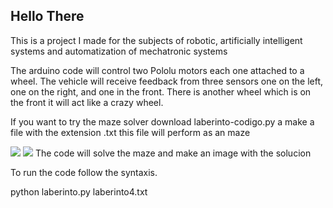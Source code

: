 ## Hello There


This is a project I made for the subjects of robotic, artificially intelligent systems and automatization of mechatronic systems

The arduino code will control two Pololu motors each one attached to a wheel. The vehicle will receive feedback from three sensors one on the left, one on the right, and one in the front. There is another wheel which is on the front it will act like a crazy wheel.

If you want to try  the maze solver download laberinto-codigo.py a make a file with the extension .txt this file will perform as an maze


![](https://i.postimg.cc/N0xk6MPj/Screenshot-2021-12-15-144642.jpg)
![](https://i.postimg.cc/g2VVpjpH/Screenshot-2021-12-15-144720.jpg)
The code will solve the maze and make an image with the solucion

To run the code follow the syntaxis.

python laberinto.py laberinto4.txt
